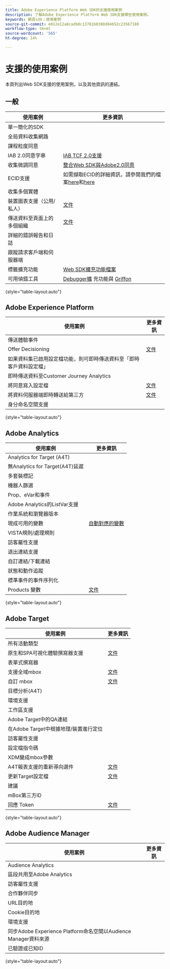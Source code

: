```yaml
---
title: Adobe Experience Platform Web SDK的支援使用案例
description: 了解Adobe Experience Platform Web SDK支援哪些使用案例。
keywords: 網頁sdk；使用案例
source-git-commit: e012e12a8cadb8c13781b0380d84652c23567180
workflow-type: tm+mt
source-wordcount: '565'
ht-degree: 14%

---
```



# 支援的使用案例

本頁列出Web SDK支援的使用案例，以及其他資訊的連結。

## 一般

| 使用案例 | 更多資訊 |
| --- | --- |
| 單一簡化的SDK |  |
| 全局資料收集網路 |  |
| 課程粒度同意 |  |
| IAB 2.0同意字串 | [IAB TCF 2.0支援](https://experienceleague.adobe.com/docs/experience-platform/edge/consent/iab-tcf/overview.html?lang=en#consent) |
| 收集微調同意 | [整合Web SDK與Adobe2.0同意](https://experienceleague.adobe.com/docs/experience-platform/landing/governance-privacy-security/consent/adobe/sdk.html#prerequisites) |
| ECID支援 | 如需擷取ECID的詳細資訊，請參閱我們的檔案[here](https://experienceleague.adobe.com/docs/experience-platform/edge/identity/overview.html?lang=en#first-party-identity)和[here](https://experienceleague.adobe.com/docs/experience-platform/edge/extension/accessing-the-ecid.html?lang=en#extension) |
| 收集多個實體 |  |
| 裝置圖表支援（公用/私人） | [文件](https://experienceleague.adobe.com/docs/analytics/components/cda/device-graph.html?lang=en) |
| 傳送資料至頁面上的多個組織 | [文件](https://experienceleague.adobe.com/docs/experience-platform/edge/fundamentals/interacting-with-multiple-properties.html?lang=en#fundamentals) |
| 詳細的錯誤報告和日誌 |  |
| 跟蹤請求客戶端和伺服器端 |  |
| 標籤擴充功能 | [Web SDK擴充功能檔案](../../tags/extensions/web/sdk/overview.md) |
| 可用偵錯工具 | [Debugger擴](https://experienceleague.adobe.com/docs/debugger-learn/tutorials/experience-platform-debugger/introduction-to-the-experience-platform-debugger.html?lang=en) 充功能與 [Griffon](https://aep-sdks.gitbook.io/docs/beta/project-griffon) |

{style=&quot;table-layout:auto&quot;}

## Adobe Experience Platform

| 使用案例 | 更多資訊 |
| --- | --- |
| 傳送體驗事件 |  |
| Offer Decisioning | [文件](https://experienceleague.adobe.com/docs/experience-platform/edge/personalization/offer-decisioning/offer-decisioning-overview.html?lang=en#personalization) |
| 如果資料集已啟用設定檔功能，則可即時傳送資料至「即時客戶資料設定檔」 |  |
| 即時傳送資料至Customer Journey Analytics |  |
| 將同意寫入設定檔 | [文件](https://experienceleague.adobe.com/docs/experience-platform/landing/governance-privacy-security/consent/adobe/sdk.html?lang=en) |
| 將資料伺服器端即時轉送給第三方 | [文件](../../tags/ui/event-forwarding/overview.md) |
| 身分命名空間支援 |  |

{style=&quot;table-layout:auto&quot;}

## Adobe Analytics

| 使用案例 | 更多資訊 |
| --- | --- |
| Analytics for Target (A4T) |  |
| 無Analytics for Target(A4T)延遲 |  |
| 多套裝標記 |  |
| 機器人篩選 |  |
| Prop、eVar和事件 |  |
| Adobe Analytics的ListVar支援 |  |
| 作業系統和瀏覽器版本 |  |
| 現成可用的變數 | [自動對應的變數](https://experienceleague.adobe.com/docs/experience-platform/edge/data-collection/adobe-analytics/automatically-mapped-vars.html?lang=en#data-collection) |
| VISTA規則/處理規則 |  |
| 訪客屬性支援 |  |
| 退出連結支援 |  |
| 自訂連結/下載連結 |  |
| 狀態和動作追蹤 |  |
| 標準事件的事件序列化 |  |
| Products 變數 | [文件](https://experienceleague.adobe.com/docs/experience-platform/edge/data-collection/collect-commerce-data.html?lang=en#actions-related-to-products) |

{style=&quot;table-layout:auto&quot;}

## Adobe Target

| 使用案例 | 更多資訊 |
| --- | --- |
| 所有活動類型 |  |
| 原生和SPA可視化體驗撰寫器支援 | [文件](https://experienceleague.adobe.com/docs/experience-platform/edge/personalization/adobe-target/spa-implementation.html?lang=en#personalization) |
| 表單式撰寫器 |  |
| 支援全域mbox | [文件](https://experienceleague.adobe.com/docs/experience-platform/edge/personalization/rendering-personalization-content.html?lang=en#automatically-rendering-content) |
| 自訂 mbox | [文件](https://experienceleague.adobe.com/docs/experience-platform/edge/personalization/rendering-personalization-content.html?lang=en#manually-rendering-content) |
| 目標分析(A4T) |  |
| 環境支援 |  |
| 工作區支援 |  |
| Adobe Target中的QA連結 |  |
| 在Adobe Target中根據地理/裝置進行定位 |  |
| 訪客屬性支援 |  |
| 設定檔指令碼 |  |
| XDM變成mbox參數 |  |
| A4T報表支援的重新導向選件 | [文件](https://experienceleague.adobe.com/docs/target/using/experiences/offers/offer-redirect.html?lang=en) |
| 更新Target設定檔 | [文件](https://experienceleague.adobe.com/docs/experience-platform/edge/personalization/adobe-target/target-overview.html?lang=en#single-profile-update) |
| 建議 |  |
| mBox第三方ID |  |
| 回應 Token | [文件](https://experienceleague.adobe.com/docs/experience-platform/edge/personalization/adobe-target/accessing-response-tokens.html?lang=en) |

{style=&quot;table-layout:auto&quot;}

## Adobe Audience Manager

| 使用案例 | 更多資訊 |
| --- | --- |
| Audience Analytics |  |
| 區段共用至Adobe Analytics |  |
| 訪客屬性支援 |  |
| 合作夥伴同步 |  |
| URL目的地 |  |
| Cookie目的地 |  |
| 環境支援 |  |
| 同步Adobe Experience Platform命名空間以Audience Manager資料來源 |  |
| 已驗證或已知ID |  |

{style=&quot;table-layout:auto&quot;}
